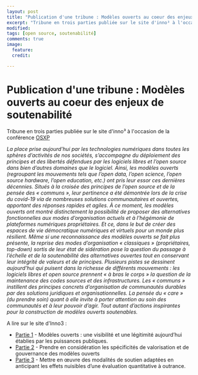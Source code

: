```yaml
---
layout: post
title: "Publication d'une tribune : Modèles ouverts au coeur des enjeux de soutenabilité "
excerpt: "Tribune en trois parties publiée sur le site d'inno³ à l'occasion de la conférence OSXP en novembre 2022."
modified:
tags: [open source, soutenabilité]
comments: true
image:
  feature:
  credit:

---
```


# Publication d'une tribune : Modèles ouverts au coeur des enjeux de soutenabilité 

Tribune en trois parties publiée sur le site d'inno³ à l'occasion de la conférence [OSXP](https://www.opensource-experience.com/)

*La place prise aujourd’hui par les technologies numériques dans toutes les sphères d’activités de nos sociétés, s’accompagne du déploiement des principes et des libertés défendues par les logiciels libres et l’open source dans bien d’autres domaines que le logiciel. Ainsi, les modèles ouverts (regroupant les mouvements tels que l’open data, l’open science, l’open source hardware, l’open education, etc.) ont pris leur essor ces dernières décennies. Situés à la croisée des principes de l’open source et de la pensée des « communs », leur pertinence a été démontrée lors de la crise du covid-19 via de nombreuses solutions communautaires et ouvertes, apportant des réponses rapides et agiles. À ce moment, les modèles ouverts ont montré distinctement la possibilité de proposer des alternatives fonctionnelles aux modes d’organisation actuels et à l’hégémonie de plateformes numériques propriétaires. Et ce, dans le but de créer des espaces de vie démocratique numériques et virtuels pour un monde plus résilient. Même si une reconnaissance des modèles ouverts se fait plus présente, la reprise des modes d’organisation « classiques » (propriétaires, top-down) sortis de leur état de sidération pose la question du passage à l’échelle et de la soutenabilité des alternatives ouvertes tout en conservant leur intégrité de valeurs et de principes. Plusieurs pistes se dessinent aujourd’hui qui puisent dans la richesse de différents mouvements : les logiciels libres et open source prennent « à bras le corps » la question de la maintenance des codes sources et des infrastructures. Les « communs » instillent des principes concrets d’organisation de communautés durables par des solutions juridiques et organisationnelles. La pensée du « care » (du prendre soin) quant à elle invite à porter attention au soin des communautés et à leur pouvoir d’agir. Tout autant d’actions inspirantes pour la construction de modèles ouverts soutenables.*

A lire sur le site d'Inno3 : 
- [Partie 1](https://inno3.fr/blog/tribune-modeles-ouverts-au-coeur-des-enjeux-de-soutenabilite-1-3/) - Modèles ouverts : une visibilité et une légitimité aujourd’hui établies par les puissances publiques.
- [Partie 2](https://inno3.fr/blog/tribune-modeles-ouverts-au-coeur-des-enjeux-de-soutenabilite-2-3/) - Prendre en considération les spécificités de valorisation et de gouvernance des modèles ouverts
- [Partie 3](https://inno3.fr/blog/tribune-modeles-ouverts-au-coeur-des-enjeux-de-soutenabilite-3-3/) - Mettre en œuvre des modalités de soutien adaptées en anticipant les effets nuisibles d’une évaluation quantitative à outrance.
